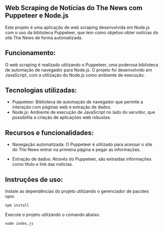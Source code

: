 ## Web Scraping de Notícias do The News com Puppeteer e Node.js

Este projeto é uma aplicação de web scraping desenvolvida em Node.js com o uso da biblioteca Puppeteer, que tem como objetivo obter notícias do site The News de forma automatizada.

## Funcionamento:

O web scraping é realizado utilizando o Puppeteer, uma poderosa biblioteca de automação de navegador para Node.js. O projeto foi desenvolvido em JavaScript, com a utilização do Node.js como ambiente de execução.

## Tecnologias utilizadas:

- Puppeteer: Biblioteca de automação de navegador que permite a interação com páginas web e extração de dados.
- Node.js: Ambiente de execução de JavaScript no lado do servidor, que possibilita a criação de aplicações web robustas.

## Recursos e funcionalidades:

- Navegação automatizada: O Puppeteer é utilizado para acessar o site do The News entrar na primeira página e pegar as informações.

- Extração de dados: Através do Puppeteer, são extraídas informações como título e link das notícias.

## Instruções de uso:

Instale as dependências do projeto utilizando o gerenciador de pacotes npm.

```bash
npm install
```

Execute o projeto utilizando o comando abaixo.

```bash
node index.js
```
